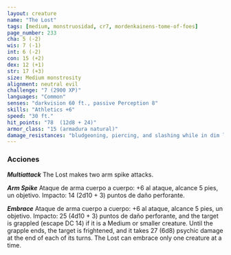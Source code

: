 ```yaml
---
layout: creature
name: "The Lost"
tags: [medium, monstruosidad, cr7, mordenkainens-tome-of-foes]
page_number: 233
cha: 5 (-2)
wis: 7 (-1)
int: 6 (-2)
con: 15 (+2)
dex: 12 (+1)
str: 17 (+3)
size: Medium monstrosity
alignment: neutral evil
challenge: "7 (2900 XP)"
languages: "Common"
senses: "darkvision 60 ft., passive Perception 8"
skills: "Athletics +6"
speed: "30 ft."
hit_points: "78  (12d8 + 24)"
armor_class: "15 (armadura natural)"
damage_resistances: "bludgeoning, piercing, and slashing while in dim light or darkness"
---
```


### Acciones

***Multiattack*** The Lost makes two arm spike attacks.

***Arm Spike*** Ataque de arma cuerpo a cuerpo: +6 al ataque, alcance 5 pies, un objetivo. Impacto: 14 (2d10 + 3) puntos de daño perforante.

***Embrace*** Ataque de arma cuerpo a cuerpo: +6 al ataque, alcance 5 pies, un objetivo. Impacto: 25 (4d10 + 3) puntos de daño perforante, and the target is grappled (escape DC 14) if it is a Medium or smaller creature. Until the grapple ends, the target is frightened, and it takes 27 (6d8) psychic damage at the end of each of its turns. The Lost can embrace only one creature at a time.